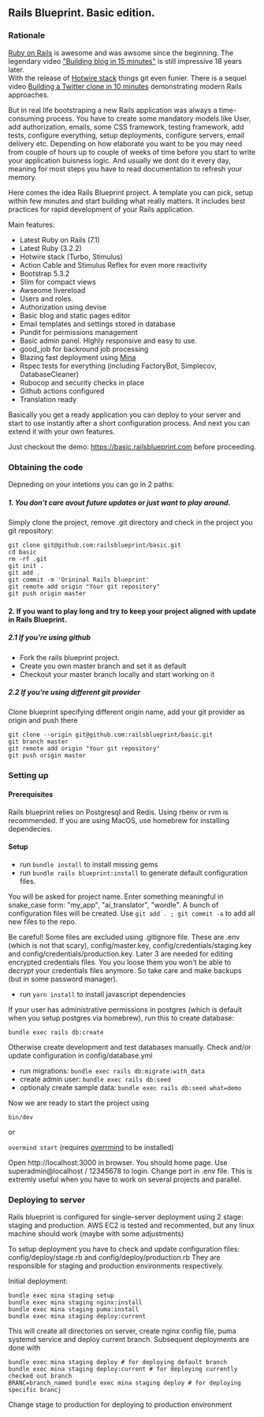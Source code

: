 ## Rails Blueprint. Basic edition.

### Rationale

[Ruby on Rails](https://rubyonrails.org) is awesome and was awsome since the beginning. The legendary video 
["Building blog in 15 minutes"](https://www.youtube.com/watch?v=Gzj723LkRJY&t=470s) is still impressive 18 years later.  
With the release of [Hotwire stack](https://hotwired.dev) things git even funier. There is a sequel 
video [Building a Twitter clone in 10 minutes](https://www.youtube.com/watch?v=F5hA79vKE_E) demonstrating modern
Rails approaches.

But in real life bootstraping a new Rails application was always a time-consuming process. You have to create some
mandatory models like User, add authorization, emails,  some CSS framework, testing framework, add tests, 
configure everything, setup deployments, configure servers, email delivery etc. Depending on how elaborate you want to be
you may need from couple of hours up to couple of weeks of time before you start to write your application 
buisness logic. And usually we dont do it every day, meaning for most steps you have to read documentation to
refresh your memory.

Here comes the idea Rails Blueprint project. A template you can pick, setup within few minutes and start building
what really matters. It includes best practices for rapid development of your Rails application.

Main features:

- Latest Ruby on Rails (7.1)
- Latest Ruby (3.2.2)
- Hotwire stack (Turbo, Stimulus)
- Action Cable and Stimulus Reflex for even more reactivity
- Bootstrap 5.3.2
- Slim for compact views
- Awseome livereload
- Users and roles.
- Authorization using devise
- Basic blog and static pages editor
- Email templates and settings stored in database
- Pundit for permissions management
- Basic admin panel. Highly responsive and easy to use.
- good_job for backround job processing
- Blazing fast deployment using [Mina](https://github.com/mina-deploy/mina)
- Rspec tests for everything (including FactoryBot, Simplecov, DatabaseCleaner)
- Rubocop and security checks in place
- Github actions configured
- Translation ready

Basically you get a ready application you can deploy to your server and start to use instantly after a short
configuration process. And next you can extend it with your own features.

Just checkout the demo: https://basic.railsblueprint.com before proceeding.

### Obtaining the code
Depneding on your intetions you can go in 2 paths:

##### 1. You don't care avout future updates or just want to play around.
Simply clone the project, remove .git directory and check in the project you git repository:
```
git clone git@github.com:railsblueprint/basic.git
cd basic
rm -rf .git
git init .
git add .
git commit -m 'Orininal Rails blueprint'
git remote add origin "Your git repository"
git push origin master
```
#### 2. If you want to play long and try to keep your project aligned with update in Rails Blueprint.
##### 2.1 If you're using github
- Fork the rails blueprint project.
- Create you own master branch and set it as default
- Checkout your master branch locally and start working on it
##### 2.2 If you're using different git provider
Clone blueprint specifying different origin name, add your git provider as origin and push there

```
git clone --origin git@github.com:railsblueprint/basic.git
git branch master
git remote add origin "Your git repository"
git push origin master
```

### Setting up
#### Prerequisites
Rails blueprint relies on Postgresql and Redis. Using rbenv or rvm is recommended. If you are using MacOS, 
use homebrew for installing dependecies.
#### Setup
- run `bundle install` to install missing gems
- run `bundle rails blueprint:install` to generate default configuration files.

You will be asked for project name. Enter something meaningful in snake_case form: "my_app", "ai_translator", "wordle".
A bunch of configuration files will be created. Use `git add . ; git commit -a` to add all new files to the repo.

Be careful! Some files are excluded using .gitignore file. These are .env (which is not that scary), config/master.key, 
config/credentials/staging.key and config/credentials/production.key. Later 3 are needed for editing encrypted
credentials files. You you loose them you won't be able to decrypt your credentials files anymore. So take care and
make backups (but in some password manager).

- run `yarn install` to install javascript dependencies

If your user has administrative permissions in postgres (which is default when you setup postgres via homebrew), run
this to create database:

`bundle exec rails db:create`

Otherwise create development and test databases manually. Check and/or update configuration in config/database.yml

- run migrations: `bundle exec rails db:migrate:with_data`
- create admin user: `bundle exec rails db:seed`
- optionaly create sample data: `bundle exec rails db:seed what=demo`

Now we are ready to start the project using

`bin/dev`

or

`overmind start` (requires [overrmind](https://github.com/DarthSim/overmind) to be installed)

Open http://localhost:3000 in browser. You should home page. Use superadmin@localhost / 12345678 to login.
Change port in .env file. This is extremly useful when you have to work on several projects and parallel.

### Deploying to server
Rails blueprint is configured for single-server deployment using 2 stage: staging and production. 
AWS EC2 is tested and recommented, but any linux machine should work (maybe with some adjustments)

To setup deployment you have to check and update configuration files: config/deploy/stage.rb and 
config/deploy/production.rb They are responsible for staging and production environments respectively.

Initial deployment:
```
bundle exec mina staging setup
bundle exec mina staging nginx:install
bundle exec mina staging puma:install
bundle exec mina staging deploy:current
```

This will create all directories on server, create nginx config file, puma systemd service and deploy current branch.
Subsequent deployments are done with
```
bundle exec mina staging deploy # for deploying default branch
bundle exec mina staging deploy:current # for deploying currently checked out branch
BRANC=branch_named bundle exec mina staging deploy # for deploying specific brancj
```
Change stage to production for deploying to production environment



